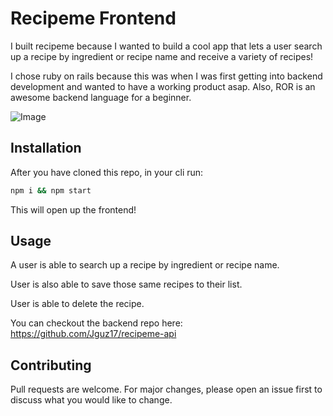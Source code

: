 # Recipeme Frontend

I built recipeme because I wanted to build a cool app that lets a user search up a recipe by ingredient or recipe name and receive a variety of recipes!

I chose ruby on rails because this was when I was first getting into backend development and wanted to have a working product asap. Also, ROR is an awesome
backend language for a beginner.

![Image](https://i.imgur.com/XVP1Y6s.png)

## Installation

After you have cloned this repo, in your cli run: 

```bash
npm i && npm start
```

This will open up the frontend!

## Usage

A user is able to search up a recipe by ingredient or recipe name.

User is also able to save those same recipes to their list.

User is able to delete the recipe.

You can checkout the backend repo here: https://github.com/Jguz17/recipeme-api

## Contributing
Pull requests are welcome. For major changes, please open an issue first to discuss what you would like to change.
